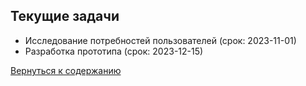 
## Текущие задачи
- Исследование потребностей пользователей (срок: 2023-11-01)
- Разработка прототипа (срок: 2023-12-15)

[Вернуться к содержанию](readme.md)